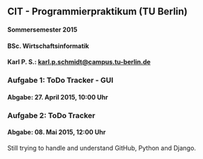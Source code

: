 ## CIT - Programmierpraktikum (TU Berlin)
#### Sommersemester 2015
#### BSc. Wirtschaftsinformatik
#### Karl P. S.: karl.p.schmidt@campus.tu-berlin.de

### Aufgabe 1: ToDo Tracker - GUI
#### Abgabe: 27. April 2015, 10:00 Uhr

### Aufgabe 2: ToDo Tracker
#### Abgabe: 08. Mai 2015, 12:00 Uhr

Still trying to handle and understand GitHub, Python and Django.

